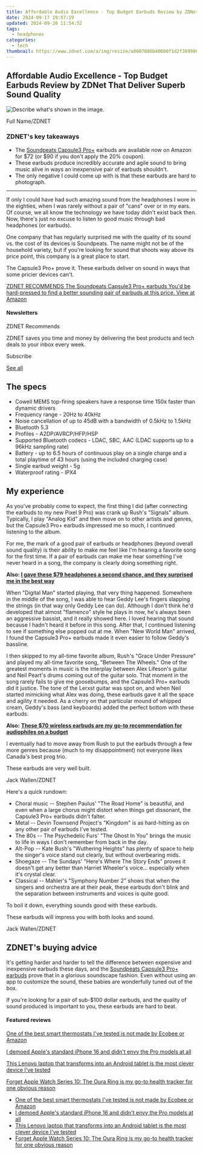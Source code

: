 ```yaml
---
title: Affordable Audio Excellence - Top Budget Earbuds Review by ZDNet That Deliver Superb Sound Quality
date: 2024-09-17 19:57:19
updated: 2024-09-20 11:54:52
tags:
  - headphones
categories:
  - tech
thumbnail: https://www.zdnet.com/a/img/resize/a8607086b40608f1d2f389986c6b87a6b03a534b/2024/09/10/3b3469b6-af0e-4455-bfd6-cdb4e31d759c/capsule3.jpg?width=278&height=156&fit=crop&auto=webp
---
```


## Affordable Audio Excellence - Top Budget Earbuds Review by ZDNet That Deliver Superb Sound Quality

![Describe what's shown in the image.](https://www.zdnet.com/a/img/resize/5b5f7239c371510564e8cd35ab7c2bd9843fd93d/2024/09/10/3b3469b6-af0e-4455-bfd6-cdb4e31d759c/capsule3.jpg?auto=webp&width=1280)

Full Name/ZDNET

### ZDNET's key takeaways

* The [Soundpeats Capsule3 Pro+](https://buy.geni.us/Proxy.ashx?TSID=368250&GR%5FURL=https%3A%2F%2Fwww.amazon.com%2FSoundPEATS-Capsule3-Pro-Earbuds-Cancelling%2Fdp%2FB0D62Q8NYY%3Ftag%3Dzd-buy-button-20%26ascsubtag%3D%5F%5FCOM%5FCLICK%5FID%5F%5F%7C3e16fbf8-3608-4bd9-99f0-d7bb726df0ba%7Cdtp&dtb=1) earbuds are available now on Amazon for $72 (or $90 if you don't apply the 20% coupon).
* These earbuds produce incredibly accurate and agile sound to bring music alive in ways an inexpensive pair of earbuds shouldn't.
* The only negative I could come up with is that these earbuds are hard to photograph.

---

If only I could have had such amazing sound from the headphones I wore in the eighties, when I was rarely without a pair of "cans" over or in my ears. Of course, we all know the technology we have today didn't exist back then. Now, there's just no excuse to listen to good music through bad headphones (or earbuds).

One company that has regularly surprised me with the quality of its sound vs. the cost of its devices is Soundpeats. The name might not be of the household variety, but if you're looking for sound that shoots way above its price point, this company is a great place to start.

The Capsule3 Pro+ prove it. These earbuds deliver on sound in ways that some pricier devices can't.

[ZDNET RECOMMENDS The Soundpeats Capsule3 Pro+ earbuds You'd be hard-pressed to find a better sounding pair of earbuds at this price. View at Amazon](https://buy.geni.us/Proxy.ashx?TSID=368250&GR%5FURL=https%3A%2F%2Fwww.amazon.com%2FSoundPEATS-Capsule3-Pro-Earbuds-Cancelling%2Fdp%2FB0D62Q8NYY%3Ftag%3Dzd-buy-button-20%26ascsubtag%3D%5F%5FCOM%5FCLICK%5FID%5F%5F%7C3e16fbf8-3608-4bd9-99f0-d7bb726df0ba%7Cdtp&dtb=1)

#### Newsletters

ZDNET Recommends

ZDNET saves you time and money by delivering the best products and tech deals to your inbox every week.

 Subscribe

[See all](https://www.zdnet.com/newsletters/)

## The specs

* Cowell MEMS top-firing speakers have a response time 150x faster than dynamic drivers
* Frequency range - 20Hz to 40kHz
* Noise cancellation of up to 45dB with a bandwidth of 0.5kHz to 1.5kHz
* Bluetooth 5.3
* Profiles - A2DP/AVRCP/HFP/HSP
* Supported Bluetooth codecs - LDAC, SBC, AAC (LDAC supports up to a 96kHz sampling rate)
* Battery - up to 6.5 hours of continuous play on a single charge and a total playtime of 43 hours (using the included charging case)
* Single earbud weight - 5g
* Waterproof rating - IPX4

## My experience

As you've probably come to expect, the first thing I did (after connecting the earbuds to my new Pixel 9 Pro) was crank up Rush's "Signals" album. Typically, I play "Analog Kid" and then move on to other artists and genres, but the Capsule3 Pro+ earbuds impressed me so much, I continued listening to the album.

For me, the mark of a good pair of earbuds or headphones (beyond overall sound quality) is their ability to make me feel like I'm hearing a favorite song for the first time. If a pair of earbuds can make me hear something I've never heard in a song, the company is clearly doing something right.

**Also: [I gave these $79 headphones a second chance, and they surprised me in the best way](https://www.zdnet.com/article/i-gave-these-79-headphones-a-second-chance-and-they-surprised-me-in-the-best-way/)**

When "Digital Man" started playing, that very thing happened. Somewhere in the middle of the song, I was able to hear Geddy Lee's fingers slapping the strings (in that way only Geddy Lee can do). Although I don't think he'd developed that almost "flamenco" style he plays in now, he's always been an aggressive bassist, and it really showed here. I loved hearing that sound because I hadn't heard it before in this song. After that, I continued listening to see if something else popped out at me. When "New World Man" arrived, I found the Capsule3 Pro+ earbuds made it even easier to follow Geddy's bassline.

I then skipped to my all-time favorite album, Rush's "Grace Under Pressure" and played my all-time favorite song, "Between The Wheels." One of the greatest moments in music is the interplay between Alex Lifeson's guitar and Neil Peart's drums coming out of the guitar solo. That moment in the song rarely fails to give me goosebumps, and the Capsule3 Pro+ earbuds did it justice. The tone of the Lerxst guitar was spot on, and when Neil started mimicking what Alex was doing, these earbuds gave it all the space and agility it needed. As a cherry on that particular mound of whipped cream, Geddy's bass (and keyboards) added the perfect bottom with these earbuds.

**Also:** [**These $70 wireless earbuds are my go-to recommendation for audiophiles on a budget**](https://www.zdnet.com/article/these-70-wireless-earbuds-are-my-go-to-recommendation-for-audiophiles-on-a-budget/)

I eventually had to move away from Rush to put the earbuds through a few more genres because (much to my disappointment) not everyone likes Canada's best prog trio.

These earbuds are very well built.

Jack Wallen/ZDNET

Here's a quick rundown:

* Choral music -- Stephen Paulus' "The Road Home" is beautiful, and even when a large chorus might distort when things get dissonant, the Capsule3 Pro+ earbuds didn't falter.
* Metal -- Devin Townsend Project's "Kingdom" is as hard-hitting as on any other pair of earbuds I've tested.
* The 80s -- The Psychedelic Furs' "The Ghost In You" brings the music to life in ways I don't remember from back in the day.
* Alt-Pop -- Kate Bush's "Wuthering Heights" has plenty of space to help the singer's voice stand out clearly, but without overbearing mids.
* Shoegaze -- The Sundays' "Here's Where The Story Ends" proves it doesn't get any better than Harriet Wheeler's voice… especially when it's crystal clear.
* Classical -- Mahler's "Symphony Number 2" shows that when the singers and orchestra are at their peak, these earbuds don't blink and the separation between instruments and voices is quite good.

To boil it down, everything sounds good with these earbuds.

These earbuds will impress you with both looks and sound.

Jack Wallen/ZDNET

## ZDNET's buying advice

It's getting harder and harder to tell the difference between expensive and inexpensive earbuds these days, and the [Soundpeats Capsule3 Pro+ earbuds](https://buy.geni.us/Proxy.ashx?TSID=368250&GR%5FURL=https%3A%2F%2Fwww.amazon.com%2FSoundPEATS-Capsule3-Pro-Earbuds-Cancelling%2Fdp%2FB0D62Q8NYY%3Ftag%3Dzd-buy-button-20%26ascsubtag%3D%5F%5FCOM%5FCLICK%5FID%5F%5F%7C3e16fbf8-3608-4bd9-99f0-d7bb726df0ba%7Cdtp&dtb=1) prove that in a glorious soundscape fashion. Even without using an app to customize the sound, these babies are wonderfully tuned out of the box. 

If you're looking for a pair of sub-$100 dollar earbuds, and the quality of sound produced is important to you, these earbuds are hard to beat.

#### Featured reviews

[One of the best smart thermostats I've tested is not made by Ecobee or Amazon](https://www.zdnet.com/article/one-of-the-best-smart-thermostats-ive-tested-is-not-made-by-ecobee-or-amazon/ "One of the best smart thermostats I've tested is not made by Ecobee or Amazon")

[I demoed Apple's standard iPhone 16 and didn't envy the Pro models at all](https://www.zdnet.com/article/i-demoed-apples-standard-iphone-16-and-didnt-envy-the-pro-models-at-all/ "I demoed Apple's standard iPhone 16 and didn't envy the Pro models at all")

[This Lenovo laptop that transforms into an Android tablet is the most clever device I've tested](https://www.zdnet.com/article/i-tested-lenovos-windows-laptop-that-doubles-as-an-android-tablet-and-it-has-so-much-potential/ "This Lenovo laptop that transforms into an Android tablet is the most clever device I've tested")

[Forget Apple Watch Series 10: The Oura Ring is my go-to health tracker for one obvious reason](https://www.zdnet.com/article/forget-apple-watch-series-10-the-oura-ring-is-my-go-to-health-tracker-for-one-obvious-reason/ "Forget Apple Watch Series 10: The Oura Ring is my go-to health tracker for one obvious reason")

* [One of the best smart thermostats I've tested is not made by Ecobee or Amazon](https://www.zdnet.com/article/one-of-the-best-smart-thermostats-ive-tested-is-not-made-by-ecobee-or-amazon/ "One of the best smart thermostats I've tested is not made by Ecobee or Amazon")
* [I demoed Apple's standard iPhone 16 and didn't envy the Pro models at all](https://www.zdnet.com/article/i-demoed-apples-standard-iphone-16-and-didnt-envy-the-pro-models-at-all/ "I demoed Apple's standard iPhone 16 and didn't envy the Pro models at all")
* [This Lenovo laptop that transforms into an Android tablet is the most clever device I've tested](https://www.zdnet.com/article/i-tested-lenovos-windows-laptop-that-doubles-as-an-android-tablet-and-it-has-so-much-potential/ "This Lenovo laptop that transforms into an Android tablet is the most clever device I've tested")
* [Forget Apple Watch Series 10: The Oura Ring is my go-to health tracker for one obvious reason](https://www.zdnet.com/article/forget-apple-watch-series-10-the-oura-ring-is-my-go-to-health-tracker-for-one-obvious-reason/ "Forget Apple Watch Series 10: The Oura Ring is my go-to health tracker for one obvious reason")

<ins class="adsbygoogle"
     style="display:block"
     data-ad-format="autorelaxed"
     data-ad-client="ca-pub-7571918770474297"
     data-ad-slot="1223367746"></ins>



<ins class="adsbygoogle"
     style="display:block"
     data-ad-client="ca-pub-7571918770474297"
     data-ad-slot="8358498916"
     data-ad-format="auto"
     data-full-width-responsive="true"></ins>
